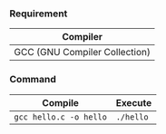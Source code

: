 ### Requirement
| Compiler                      |
| ----------------------------- |
| GCC (GNU Compiler Collection) |

### Command
| Compile                    | Execute       |
| -------------------------- | ------------- |
| ```gcc hello.c -o hello``` | ```./hello``` |